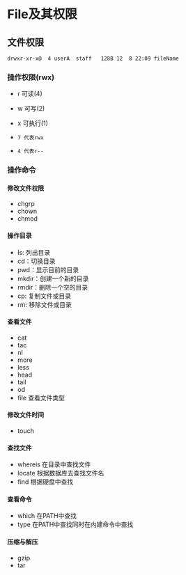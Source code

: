 # File及其权限

## 文件权限

```text
drwxr-xr-x@  4 userA  staff   128B 12  8 22:09 fileName
```

### 操作权限(rwx)

* r 可读(4)
* w 可写(2)
* x 可执行(1)

* `7 代表rwx`
* `4 代表r--`

### 操作命令

#### 修改文件权限

* chgrp
* chown
* chmod

#### 操作目录

* ls: 列出目录
* cd：切换目录
* pwd：显示目前的目录
* mkdir：创建一个新的目录
* rmdir：删除一个空的目录
* cp: 复制文件或目录
* rm: 移除文件或目录

#### 查看文件

* cat
* tac
* nl
* more
* less
* head
* tail
* od
* file 查看文件类型

#### 修改文件时间

* touch

#### 查找文件

* whereis 在目录中查找文件
* locate 根据数据库去查找文件名
* find 根据硬盘中查找

#### 查看命令

* which 在PATH中查找
* type  在PATH中查找同时在内建命令中查找

#### 压缩与解压

* gzip
* tar
